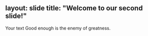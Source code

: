 layout: slide
title: "Welcome to our second slide!"
---
Your text
Good enough is the enemy of greatness.
